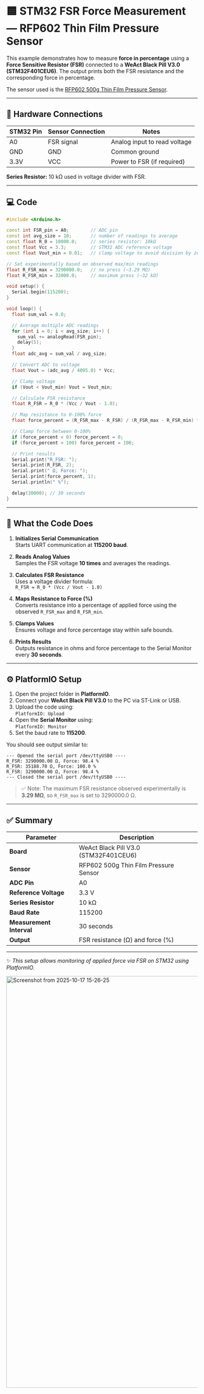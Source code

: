 # 🟦 STM32 FSR Force Measurement — RFP602 Thin Film Pressure Sensor

This example demonstrates how to measure **force in percentage** using a **Force Sensitive Resistor (FSR)** connected to a **WeAct Black Pill V3.0 (STM32F401CEU6)**. The output prints both the FSR resistance and the corresponding force in percentage.

The sensor used is the [RFP602 500g Thin Film Pressure Sensor](https://tronic.lk/product/rfp602-500g-thin-film-pressure-sensor).

---

## 🔧 Hardware Connections

| STM32 Pin | Sensor Connection | Notes |
|------------|-----------------|-------|
| A0         | FSR signal       | Analog input to read voltage |
| GND        | GND              | Common ground |
| 3.3V       | VCC              | Power to FSR (if required) |

**Series Resistor:** 10 kΩ used in voltage divider with FSR.

---

## 💻 Code

```cpp
#include <Arduino.h>

const int FSR_pin = A0;        // ADC pin
const int avg_size = 10;       // number of readings to average
const float R_0 = 10000.0;     // series resistor: 10kΩ
const float Vcc = 3.3;         // STM32 ADC reference voltage
const float Vout_min = 0.01;   // clamp voltage to avoid division by zero

// Set experimentally based on observed max/min readings
float R_FSR_max = 3290000.0;   // no press (~3.29 MΩ)
float R_FSR_min = 32000.0;     // maximum press (~32 kΩ)

void setup() {
  Serial.begin(115200);
}

void loop() {
  float sum_val = 0.0;

  // Average multiple ADC readings
  for (int i = 0; i < avg_size; i++) {
    sum_val += analogRead(FSR_pin);
    delay(5);
  }
  float adc_avg = sum_val / avg_size;

  // Convert ADC to voltage
  float Vout = (adc_avg / 4095.0) * Vcc;

  // Clamp voltage
  if (Vout < Vout_min) Vout = Vout_min;

  // Calculate FSR resistance
  float R_FSR = R_0 * (Vcc / Vout - 1.0);

  // Map resistance to 0-100% force
  float force_percent = (R_FSR_max - R_FSR) / (R_FSR_max - R_FSR_min) * 100.0;

  // Clamp force between 0-100%
  if (force_percent < 0) force_percent = 0;
  if (force_percent > 100) force_percent = 100;

  // Print results
  Serial.print("R_FSR: ");
  Serial.print(R_FSR, 2);
  Serial.print(" Ω, Force: ");
  Serial.print(force_percent, 1);
  Serial.println(" %");

  delay(30000); // 30 seconds
}
```

---

## 🧠 What the Code Does

1. **Initializes Serial Communication**  
   Starts UART communication at **115200 baud**.

2. **Reads Analog Values**  
   Samples the FSR voltage **10 times** and averages the readings.

3. **Calculates FSR Resistance**  
   Uses a voltage divider formula:  
   `R_FSR = R_0 * (Vcc / Vout - 1.0)`

4. **Maps Resistance to Force (%)**  
   Converts resistance into a percentage of applied force using the observed `R_FSR_max` and `R_FSR_min`.

5. **Clamps Values**  
   Ensures voltage and force percentage stay within safe bounds.

6. **Prints Results**  
   Outputs resistance in ohms and force percentage to the Serial Monitor every **30 seconds**.

---

## ⚙️ PlatformIO Setup

1. Open the project folder in **PlatformIO**.
2. Connect your **WeAct Black Pill V3.0** to the PC via ST-Link or USB.
3. Upload the code using:  
   `PlatformIO: Upload`
4. Open the **Serial Monitor** using:  
   `PlatformIO: Monitor`
5. Set the baud rate to **115200**.

You should see output similar to:

```
--- Opened the serial port /dev/ttyUSB0 ----
R_FSR: 3290000.00 Ω, Force: 98.4 %
R_FSR: 35188.70 Ω, Force: 100.0 %
R_FSR: 3290000.00 Ω, Force: 98.4 %
--- Closed the serial port /dev/ttyUSB0 ----
```

> ✅ Note: The maximum FSR resistance observed experimentally is **3.29 MΩ**, so `R_FSR_max` is set to 3290000.0 Ω.

---

## ✅ Summary

| Parameter | Description |
|-----------|-------------|
| **Board** | WeAct Black Pill V3.0 (STM32F401CEU6) |
| **Sensor** | RFP602 500g Thin Film Pressure Sensor |
| **ADC Pin** | A0 |
| **Reference Voltage** | 3.3 V |
| **Series Resistor** | 10 kΩ |
| **Baud Rate** | 115200 |
| **Measurement Interval** | 30 seconds |
| **Output** | FSR resistance (Ω) and force (%) |

---

✨ _This setup allows monitoring of applied force via FSR on STM32 using PlatformIO._

<img width="1920" height="1080" alt="Screenshot from 2025-10-17 15-26-25" src="https://github.com/user-attachments/assets/a93d678b-d502-4d43-adfb-81e7bda8c837" />

